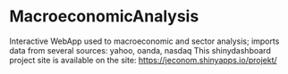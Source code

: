 # MacroeconomicAnalysis
Interactive WebApp used to macroeconomic and sector analysis; imports data from several sources: yahoo, oanda, nasdaq
This shinydashboard project site is available on the site: https://jeconom.shinyapps.io/projekt/
